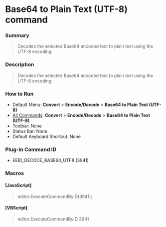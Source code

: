 # Base64 to Plain Text (UTF-8) command

### Summary

> Decodes the selected Base64 encoded text to plain text using the UTF-8 encoding.

### Description

> Decodes the selected Base64 encoded text to plain text using the UTF-8 encoding.

### How to Run

- Default Menu: **Convert** \> **Encode/Decode** \> **Base64 to Plain Text (UTF-8)**
- [All Commands](../tools/all_commands): **Convert** \> **Encode/Decode** \> **Base64 to Plain Text (UTF-8)**
- Toolbar: None
- Status Bar: None
- Default Keyboard Shortcut: None

### Plug-in Command ID

- EEID\_DECODE\_BASE64\_UTF8 (3941)

### Macros

#### \[JavaScript\]

> editor.ExecuteCommandByID(3941);

#### \[VBScript\]

> editor.ExecuteCommandByID 3941